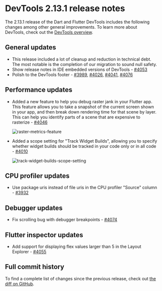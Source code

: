 # DevTools 2.13.1 release notes

The 2.13.1 release of the Dart and Flutter DevTools
includes the following changes among other general improvements.
To learn more about DevTools, check out the
[DevTools overview](https://docs.flutter.dev/tools/devtools).

## General updates

* This release included a lot of cleanup and reduction in technical debt.
  The most notable is the completion of our migration to sound null safety.
* Show release notes in IDE embedded versions of DevTools -
  [#4053](https://github.com/flutter/devtools/pull/4053)
* Polish to the DevTools footer -
  [#3989](https://github.com/flutter/devtools/pull/3989),
  [#4026](https://github.com/flutter/devtools/pull/4026),
  [#4041](https://github.com/flutter/devtools/pull/4041),
  [#4076](https://github.com/flutter/devtools/pull/4076)

## Performance updates

* Added a new feature to help you debug raster jank in your Flutter app.
  This feature allows you to take a snapshot of the
  current screen shown in your app, and then
  break down rendering time for that scene by layer.
  This can help you identify parts of a scene that are expensive to rasterize -
  [#4046](https://github.com/flutter/devtools/pull/4046)

  ![raster-metrics-feature](/assets/docs/tools/devtools/release-notes/images-2.13.1/image1.png "raster metrics feature")

* Added a scope setting for "Track Widget Builds", allowing
  you to specify whether widget builds should be tracked in
  your code only or in all code -
  [#4010](https://github.com/flutter/devtools/pull/4010)

  ![track-widget-builds-scope-setting](/assets/docs/tools/devtools/release-notes/images-2.13.1/image2.png "track widget builds scope setting")

## CPU profiler updates

* Use package uris instead of file uris in the CPU profiler "Source" column -
  [#3932](https://github.com/flutter/devtools/pull/3932)

## Debugger updates

* Fix scrolling bug with debugger breakpoints -
  [#4074](https://github.com/flutter/devtools/pull/4074)

## Flutter inspector updates

* Add support for displaying flex values larger than 5 in the Layout Explorer -
  [#4055](https://github.com/flutter/devtools/pull/4055)

## Full commit history

To find a complete list of changes since the previous release,
check out
[the diff on GitHub](https://github.com/flutter/devtools/compare/v2.12.2...v2.13.1).
